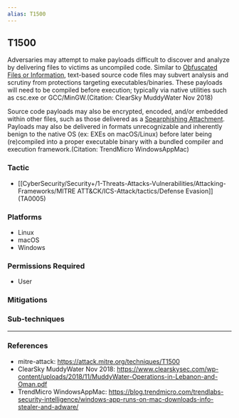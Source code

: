 ```yaml
---
alias: T1500
---
```


## T1500

Adversaries may attempt to make payloads difficult to discover and analyze by delivering files to victims as uncompiled code. Similar to [Obfuscated Files or Information](https://attack.mitre.org/techniques/T1027), text-based source code files may subvert analysis and scrutiny from protections targeting executables/binaries. These payloads will need to be compiled before execution; typically via native utilities such as csc.exe or GCC/MinGW.(Citation: ClearSky MuddyWater Nov 2018)

Source code payloads may also be encrypted, encoded, and/or embedded within other files, such as those delivered as a [Spearphishing Attachment](https://attack.mitre.org/techniques/T1193). Payloads may also be delivered in formats unrecognizable and inherently benign to the native OS (ex: EXEs on macOS/Linux) before later being (re)compiled into a proper executable binary with a bundled compiler and execution framework.(Citation: TrendMicro WindowsAppMac)



### Tactic
- [[CyberSecurity/Security+/1-Threats-Attacks-Vulnerabilities/Attacking-Frameworks/MITRE ATT&CK/ICS-Attack/tactics/Defense Evasion]] (TA0005)

### Platforms
- Linux
- macOS
- Windows

### Permissions Required
- User

### Mitigations

### Sub-techniques


---
### References

- mitre-attack: https://attack.mitre.org/techniques/T1500
- ClearSky MuddyWater Nov 2018: https://www.clearskysec.com/wp-content/uploads/2018/11/MuddyWater-Operations-in-Lebanon-and-Oman.pdf
- TrendMicro WindowsAppMac: https://blog.trendmicro.com/trendlabs-security-intelligence/windows-app-runs-on-mac-downloads-info-stealer-and-adware/
